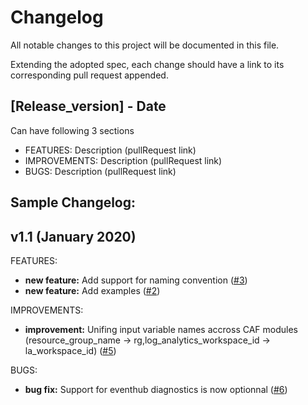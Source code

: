 # Changelog

All notable changes to this project will be documented in this file.

Extending the adopted spec, each change should have a link to its
corresponding pull request appended.

## [Release_version] - Date

Can have following 3 sections

* FEATURES:      Description (pullRequest link)
* IMPROVEMENTS:  Description (pullRequest link)
* BUGS:          Description (pullRequest link)

## Sample Changelog:

## v1.1 (January 2020)

FEATURES: 
* **new feature:**  Add support for naming convention ([#3](https://github.com/terraform-ibm-modules/terraform-ibm-cluster/tree/master/modules))
* **new feature:**  Add examples ([#2](https://github.com/terraform-ibm-modules/terraform-ibm-cluster/issues/2))

IMPROVEMENTS:
* **improvement:**  Unifing input variable names accross CAF modules (resource_group_name -> rg,log_analytics_workspace_id -> la_workspace_id) ([#5](https://github.com/terraform-ibm-modules/terraform-ibm-cluster/issues/5))

BUGS:
* **bug fix:** Support for eventhub diagnostics is now optionnal ([#6](https://github.com/terraform-ibm-modules/terraform-ibm-cluster/issues/6)) 
